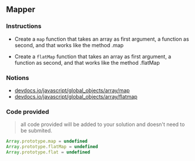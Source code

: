 ## Mapper

### Instructions

- Create a `map` function that takes an array as first argument, a function as second,
  and that works like the method .map

- Create a `flatMap` function that takes an array as first argument, a function as second,
  and that works like the method .flatMap

### Notions

- [devdocs.io/javascript/global_objects/array/map](https://devdocs.io/javascript/global_objects/array/map)
- [devdocs.io/javascript/global_objects/array/flatmap](https://devdocs.io/javascript/global_objects/array/flatmap)

### Code provided

> all code provided will be added to your solution and doesn't need to be submited.

```js
Array.prototype.map = undefined
Array.prototype.flatMap = undefined
Array.prototype.flat = undefined
```
